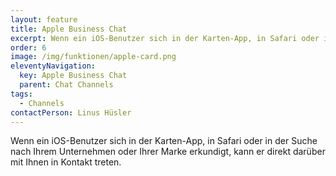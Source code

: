```yaml
---
layout: feature
title: Apple Business Chat
excerpt: Wenn ein iOS-Benutzer sich in der Karten-App, in Safari oder in der Suche nach Ihrem Unternehmen erkundigt, kann er direkt darüber mit Ihnen in Kontakt treten.
order: 6
image: /img/funktionen/apple-card.png
eleventyNavigation:
  key: Apple Business Chat
  parent: Chat Channels
tags:
  - Channels
contactPerson: Linus Hüsler
---
```


Wenn ein iOS-Benutzer sich in der Karten-App, in Safari oder in der Suche nach Ihrem Unternehmen oder Ihrer Marke erkundigt, kann er direkt darüber mit Ihnen in Kontakt treten.


